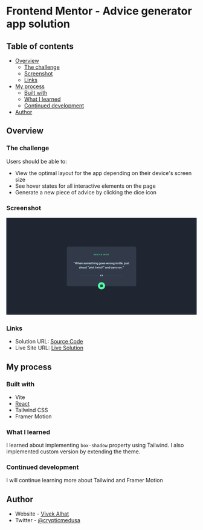 # Frontend Mentor - Advice generator app solution

## Table of contents

- [Overview](#overview)
  - [The challenge](#the-challenge)
  - [Screenshot](#screenshot)
  - [Links](#links)
- [My process](#my-process)
  - [Built with](#built-with)
  - [What I learned](#what-i-learned)
  - [Continued development](#continued-development)
- [Author](#author)

## Overview

### The challenge

Users should be able to:

- View the optimal layout for the app depending on their device's screen size
- See hover states for all interactive elements on the page
- Generate a new piece of advice by clicking the dice icon

### Screenshot

![Screenshot](/advice-generator-app/screenshot/advice-generator-app.PNG)

### Links

- Solution URL: [Source Code](https://github.com/VivekAlhat/Frontend-Mentor-Challenges/tree/main/advice-generator-app)
- Live Site URL: [Live Solution](https://thriving-pegasus-90997e.netlify.app/)

## My process

### Built with

- Vite
- [React](https://reactjs.org/)
- Tailwind CSS
- Framer Motion

### What I learned

I learned about implementing `box-shadow` property using Tailwind. I also implemented custom version by extending the theme.

### Continued development

I will continue learning more about Tailwind and Framer Motion

## Author

- Website - [Vivek Alhat](https://www.vivekalhat.xyz)
- Twitter - [@crypticmedusa](https://www.twitter.com/crypticmedusa)
